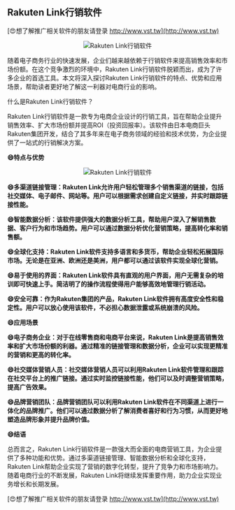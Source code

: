 ## **Rakuten Link行销软件**

[😍想了解推广相关软件的朋友请登录 http://www.vst.tw](http://www.vst.tw)

 <center><img src="https://vst.tw/MP4/tuiguang/png/3.png" alt="Rakuten Link行销软件"></center>

随着电子商务行业的快速发展，企业们越来越依赖于行销软件来提高销售效率和市场份额。在这个竞争激烈的环境中，Rakuten Link行销软件脱颖而出，成为了许多企业的首选工具。本文将深入探讨Rakuten Link行销软件的特点、优势和应用场景，帮助读者更好地了解这一利器对电商行业的影响。

什么是Rakuten Link行销软件？

Rakuten Link行销软件是一款专为电商企业设计的行销工具，旨在帮助企业提升销售效率、扩大市场份额并提高ROI（投资回报率）。该软件由日本电商巨头Rakuten集团开发，结合了其多年来在电子商务领域的经验和技术优势，为企业提供了一站式的行销解决方案。

**😄特点与优势**

 <center><img src="https://vst.tw/MP4/tuiguang/png/5.png" alt="Rakuten Link行销软件"></center>

**😄多渠道链接管理：Rakuten Link允许用户轻松管理多个销售渠道的链接，包括社交媒体、电子邮件、网站等。用户可以根据需求创建自定义链接，并实时跟踪链接性能。**

**😄智能数据分析：该软件提供强大的数据分析工具，帮助用户深入了解销售数据、客户行为和市场趋势。用户可以通过数据分析优化营销策略，提高转化率和销售额。**

**😄全球化支持：Rakuten Link软件支持多语言和多货币，帮助企业轻松拓展国际市场。无论是在亚洲、欧洲还是美洲，用户都可以通过该软件实现全球化营销。**

**😄易于使用的界面：Rakuten Link软件具有直观的用户界面，用户无需复杂的培训即可快速上手。简洁明了的操作流程使得用户能够高效地管理行销活动。**

**😄安全可靠：作为Rakuten集团的产品，Rakuten Link软件拥有高度安全性和稳定性。用户可以放心使用该软件，不必担心数据泄露或系统崩溃的风险。**

**😄应用场景**

**😄电子商务企业：对于在线零售商和电商平台来说，Rakuten Link是提高销售效率和扩大市场份额的利器。通过精准的链接管理和数据分析，企业可以实现更精准的营销和更高的转化率。**

**😄社交媒体营销人员：社交媒体营销人员可以利用Rakuten Link软件管理和跟踪在社交平台上的推广链接。通过实时监控链接性能，他们可以及时调整营销策略，提高广告效果。**

**😄品牌营销团队：品牌营销团队可以利用Rakuten Link软件在不同渠道上进行一体化的品牌推广。他们可以通过数据分析了解消费者喜好和行为习惯，从而更好地塑造品牌形象并提升品牌价值。**

**😄结语**

总而言之，Rakuten Link行销软件是一款强大而全面的电商营销工具，为企业提供了多种功能和优势。通过多渠道链接管理、智能数据分析和全球化支持，Rakuten Link帮助企业实现了营销的数字化转型，提升了竞争力和市场影响力。随着电商行业的不断发展，Rakuten Link将继续发挥重要作用，助力企业实现业务增长和长期发展。

[😍想了解推广相关软件的朋友请登录 http://www.vst.tw](http://www.vst.tw)



